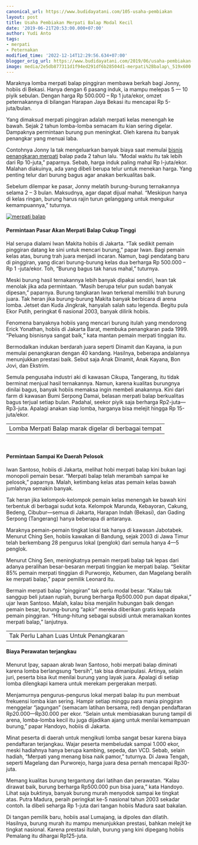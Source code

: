 ```yaml
---
canonical_url: https://www.budidayatani.com/105-usaha-pembiakan
layout: post
title: Usaha Pembiakan Merpati Balap Modal Kecil
date: '2019-06-21T20:53:00.000+07:00'
author: Yudi Anto
tags:
- merpati
- Peternakan
modified_time: '2022-12-14T12:29:56.634+07:00'
blogger_orig_url: https://www.budidayatani.com/2019/06/usaha-pembiakan-merpati-balap-modal.html
image: media/2e5db877311d1f94ed291df6b28504d1-merpati%2Bbalap\_519x600.jpg
---
```

Maraknya lomba merpati balap pinggiran membawa berkah bagi Jonny, hobiis di Bekasi. Hanya dengan 6 pasang induk, ia mampu melepas 5 — 10 piyik sebulan. Dengan harga Rp 500.000 – Rp 1 juta/ekor, omzet peternakannya di bilangan Harapan Jaya Bekasi itu mencapai Rp 5-juta/bulan.

Yang dimaksud merpati pinggiran adalah merpati kelas menengah ke bawah. Sejak 2 tahun lomba-lomba semacam itu kian sering digelar. Dampaknya permintaan burung pun meningkat. Oleh karena itu banyak penangkar yang menuai laba.

Contohnya Jonny Ia tak mengeluarkan banyak biaya saat memulai [bisnis penangkaran merpati](https://www.budidayatani.com/2019/06/manfaat-burung-merpati-sebagai-alat.html) balap pada 2 tahun lalu. “Modal waktu itu tak lebih dari Rp 10-juta,” paparnya. Sebab, harga induk paling mahal Rp l-juta/ekor. Malahan diakuinya, ada yang dibeli berupa telur untuk menekan harga. Yang penting telur dari burung bagus agar anakan berkualitas baik.

Sebelum dilempar ke pasar, Jonny melatih burung-burung ternakannya selama 2 – 3 bulan. Maksudnya, agar dapat dijual mahal. “Meskipun hanya di kelas ringan, burung harus rajin turun gelanggang untuk mengukur kemampuannya,” tuturnya.

[![merpati balap](https://i1.wp.com/1.bp.blogspot.com/-KPvctzWkOwE/XQyclBaabbI/AAAAAAAACWc/OBPvLRE8UZYyqac1_MewmmB_ud2gL7giwCLcBGAs/s400/merpati%2Bbalap_519x600.jpg?resize=345%2C400&ssl=1)](https://i1.wp.com/1.bp.blogspot.com/-KPvctzWkOwE/XQyclBaabbI/AAAAAAAACWc/OBPvLRE8UZYyqac1_MewmmB_ud2gL7giwCLcBGAs/s1600/merpati%2Bbalap_519x600.jpg?ssl=1) 

#### Permintaan Pasar Akan Merpati Balap Cukup Tinggi

Hal serupa dialami Iwan Makita hobiis di Jakarta. “Tak sedikit pemain pinggiran datang ke sini untuk mencari burung,” papar Iwan. Bagi pemain kelas atas, burung trah juara menjadi incaran. Namun, bagi pendatang baru di pinggiran, yang dicari burung-burung kelas dua berharga Rp 500.000 – Rp 1 -juta/ekor. Toh, “Burung bagus tak harus mahal,” tuturnya.

Meski burung hasil ternakannya lebih banyak dipakai sendiri, Iwan tak menolak jika ada permintaan. “Masih berupa telur pun sudah banyak dipesan,” paparnya. Burung tangkaran Iwan terkenal memiliki trah burung juara. Tak heran jika burung-burung Makita banyak berbicara di arena lomba. Jetset dan Kuda Jingkrak, hanyalah salah satu legenda. Begitu pula Ekor Putih, peringkat 6 nasional 2003, banyak dilirik hobiis.

Fenomena banyaknya hobiis yang mencari burung itulah yang mendorong Erick Yonathan, hobiis di Jakarta Barat, membuka penangkaran pada 1999. “Peluang bisnisnya sangat baik,” kata mantan pemain merpati tinggian itu.

Bermodalkan indukan berdarah juara seperti Dinamit dan Kayana, ia pun memulai penangkaran dengan 40 kandang. Hasilnya, beberapa andalannya menunjukkan prestasi baik. Sebut saja Anak Dinamit, Anak Kayana, Bon Jovi, dan Ekstrim.

Semula pengusaha industri aki di kawasan Cikupa, Tangerang, itu tidak berminat menjual hasil ternakannya. Namun, karena kualitas burungnya dinilai bagus, banyak hobiis memaksa ingin membeli anakannya. Kini dari farm di kawasan Bumi Serpong Damai, belasan merpati balap berkualitas bagus terjual setiap bulan. Padahal, seekor piyik saja berharga Rp2-juta—Rp3-juta. Apalagi anakan siap lomba, harganya bisa melejit hingga Rp 15-juta/ekor.



|  |
| --- |
| Lomba Merpati Balap marak digelar di berbagai tempat |

 

#### Permintaan Sampai Ke Daerah Pelosok

Iwan Santoso, hobiis di Jakarta, melihat hobi merpati balap kini bukan lagi monopoli pemain besar. “Merpati balap telah merambah sampai ke pelosok,” paparnya. Malah, ketimbang kelas atas pemain kelas bawah jumlahnya semakin banyak.

Tak heran jika kelompok-kelompok pemain kelas menengah ke bawah kini terbentuk di berbagai sudut kota. Kelompok Marunda, Kebayoran, Cakung, Bedeng, Cibubur—semua di Jakarta, Harapan Indah (Bekasi), dan Gading Serpong (Tangerang) hanya beberapa di antaranya.

Maraknya pemain-pemain tingkat lokal tak hanya di kawasan Jabotabek. Menurut Ching Sen, hobiis kawakan di Bandung, sejak 2003 di Jawa Timur telah berkembang 28 pengurus lokal (penglok) dari semula hanya 4—5 penglok.

Menurut Ching Sen, meningkatnya pemain merpati balap tak lepas dari adanya peralihan besar-besaran merpati tinggian ke merpati balap. “Sekitar 85% pemain merpati tinggian di Purworejo, Kebumen, dan Magelang beralih ke merpati balap,” papar pemilik Leonard itu.

Bermain merpati balap “pinggiran” tak perlu modal besar. “Kalau tak sanggup beli jutaan rupiah, burung berharga Rp500.000 pun dapat dipakai,” ujar Iwan Santoso. Malah, kalau bisa menjalin hubungan baik dengan pemain besar, burung-burung “apkir” mereka diberikan gratis kepada pemain pinggiran. “Hitung-hitung sebagai subsidi untuk meramaikan kontes merpati balap,” lanjutnya.



|  |
| --- |
| Tak Perlu Lahan Luas Untuk Penangkaran |

#### Biaya Perawatan terjangkau

Menurut Ipay, sapaan akrab Iwan Santoso, hobi merpati balap diminati karena lomba berlangsung “bersih”, tak bisa dimanipulasi. Artinya, selain juri, peserta bisa ikut menilai burung yang layak juara. Apalagi di setiap lomba dilengkapi kamera untuk merekam pergerakan merpati.

Menjamurnya pengurus-pengurus lokal merpati balap itu pun membuat frekuensi lomba kian sering. Hampir setiap minggu para mania pinggiran menggelar “jagungan” (semacam latihan bersama, red) dengan pendaftaran Rp20.000—Rp30.000 per ekor. “Selain untuk membiasakan burung tampil di arena, lomba-lomba kecil itu juga dijadikan ajang untuk menilai kemampuan burung,” papar Handoyo, hobiis di Jakarta.

Minat peserta di daerah untuk mengikuti lomba sangat besar karena biaya pendaftaran terjangkau. Wajar peserta membeludak sampai 1.000 ekor, meski hadiahnya hanya berupa kambing, sepeda, dan VCD. Sebab, selain hadiah, “Merpati yang menang bisa naik pamor,” tuturnya. Di Jawa Tengah, seperti Magelang dan Purworejo, harga juara desa pernah mencapai Rp30-juta.

Memang kualitas burung tergantung dari latihan dan perawatan. “Kalau dirawat baik, burung berharga Rp500.000 pun bisa juara,” kata Handoyo. Lihat saja buktinya, banyak burung murah menyodok sampai ke tingkat atas. Putra Madura, peraih peringkat ke-5 nasional tahun 2003 sekadar contoh. Ia dibeli seharga Rp 1-juta dari tangan hobiis Madura saat bakalan.

Di tangan pemilik baru, hobiis asal Lumajang, ia dipoles dan dilatih. Hasilnya, burung murah itu mampu menunjukkan prestasi, bahkan melejit ke tingkat nasional. Karena prestasi itulah, burung yang kini dipegang hobiis Pemalang itu dihargai Rp125-juta.

